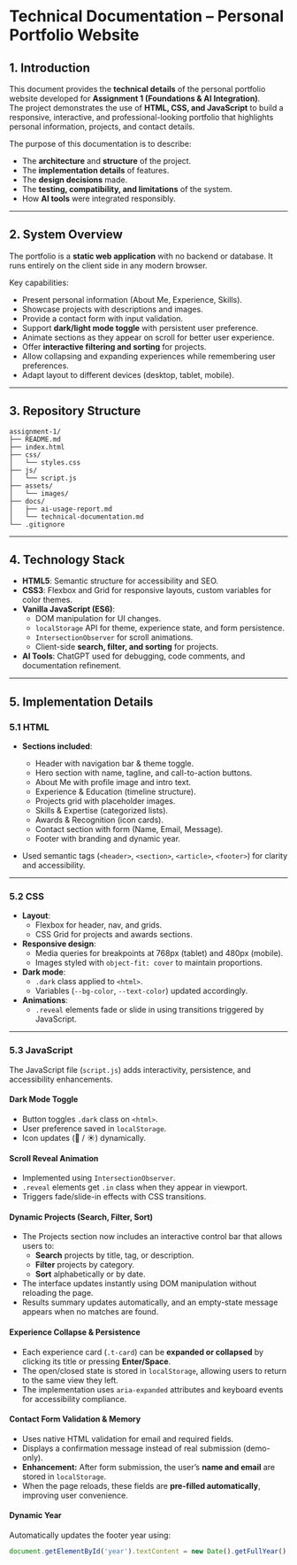 # Technical Documentation – Personal Portfolio Website

## 1. Introduction
This document provides the **technical details** of the personal portfolio website developed for **Assignment 1 (Foundations & AI Integration)**.  
The project demonstrates the use of **HTML, CSS, and JavaScript** to build a responsive, interactive, and professional-looking portfolio that highlights personal information, projects, and contact details.

The purpose of this documentation is to describe:
- The **architecture** and **structure** of the project.
- The **implementation details** of features.
- The **design decisions** made.
- The **testing, compatibility, and limitations** of the system.
- How **AI tools** were integrated responsibly.

---

## 2. System Overview
The portfolio is a **static web application** with no backend or database. It runs entirely on the client side in any modern browser.

Key capabilities:
- Present personal information (About Me, Experience, Skills).
- Showcase projects with descriptions and images.
- Provide a contact form with input validation.
- Support **dark/light mode toggle** with persistent user preference.
- Animate sections as they appear on scroll for better user experience.
- Offer **interactive filtering and sorting** for projects.
- Allow collapsing and expanding experiences while remembering user preferences.
- Adapt layout to different devices (desktop, tablet, mobile).

---

## 3. Repository Structure

```
assignment-1/
├── README.md
├── index.html
├── css/
│   └── styles.css
├── js/
│   └── script.js
├── assets/
│   └── images/
├── docs/
│   ├── ai-usage-report.md
│   └── technical-documentation.md
└── .gitignore

```

---

## 4. Technology Stack
- **HTML5**: Semantic structure for accessibility and SEO.
- **CSS3**: Flexbox and Grid for responsive layouts, custom variables for color themes.
- **Vanilla JavaScript (ES6)**:
    - DOM manipulation for UI changes.
    - `localStorage` API for theme, experience state, and form persistence.
    - `IntersectionObserver` for scroll animations.
    - Client-side **search, filter, and sorting** for projects.
- **AI Tools**: ChatGPT used for debugging, code comments, and documentation refinement.

---

## 5. Implementation Details

### 5.1 HTML
- **Sections included**:
    - Header with navigation bar & theme toggle.
    - Hero section with name, tagline, and call-to-action buttons.
    - About Me with profile image and intro text.
    - Experience & Education (timeline structure).
    - Projects grid with placeholder images.
    - Skills & Expertise (categorized lists).
    - Awards & Recognition (icon cards).
    - Contact section with form (Name, Email, Message).
    - Footer with branding and dynamic year.

- Used semantic tags (`<header>`, `<section>`, `<article>`, `<footer>`) for clarity and accessibility.

---

### 5.2 CSS
- **Layout**:
    - Flexbox for header, nav, and grids.
    - CSS Grid for projects and awards sections.
- **Responsive design**:
    - Media queries for breakpoints at 768px (tablet) and 480px (mobile).
    - Images styled with `object-fit: cover` to maintain proportions.
- **Dark mode**:
    - `.dark` class applied to `<html>`.
    - Variables (`--bg-color`, `--text-color`) updated accordingly.
- **Animations**:
    - `.reveal` elements fade or slide in using transitions triggered by JavaScript.

---

### 5.3 JavaScript
The JavaScript file (`script.js`) adds interactivity, persistence, and accessibility enhancements.

#### **Dark Mode Toggle**
- Button toggles `.dark` class on `<html>`.
- User preference saved in `localStorage`.
- Icon updates (🌙 / ☀️) dynamically.

#### **Scroll Reveal Animation**
- Implemented using `IntersectionObserver`.
- `.reveal` elements get `.in` class when they appear in viewport.
- Triggers fade/slide-in effects with CSS transitions.

#### **Dynamic Projects (Search, Filter, Sort)**
- The Projects section now includes an interactive control bar that allows users to:
    - **Search** projects by title, tag, or description.
    - **Filter** projects by category.
    - **Sort** alphabetically or by date.
- The interface updates instantly using DOM manipulation without reloading the page.
- Results summary updates automatically, and an empty-state message appears when no matches are found.

#### **Experience Collapse & Persistence**
- Each experience card (`.t-card`) can be **expanded or collapsed** by clicking its title or pressing **Enter/Space**.
- The open/closed state is stored in `localStorage`, allowing users to return to the same view they left.
- The implementation uses `aria-expanded` attributes and keyboard events for accessibility compliance.

#### **Contact Form Validation & Memory**
- Uses native HTML validation for email and required fields.
- Displays a confirmation message instead of real submission (demo-only).
- **Enhancement:** After form submission, the user’s **name and email** are stored in `localStorage`.
- When the page reloads, these fields are **pre-filled automatically**, improving user convenience.

#### **Dynamic Year**
Automatically updates the footer year using:
```js
document.getElementById('year').textContent = new Date().getFullYear();
